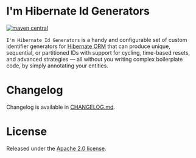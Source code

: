 # I'm Hibernate Id Generators

[![maven central](https://maven-badges.herokuapp.com/maven-central/com.github.andylke/im-hibernate-id-generators/badge.png)](https://maven-badges.herokuapp.com/maven-central/com.github.andylke/im-hibernate-id-generators)

`I'm Hibernate Id Generators` is a handy and configurable set of custom identifier generators
for [Hibernate ORM](https://hibernate.org/orm/) that can produce unique, sequential, or partitioned IDs
with support for cycling, time-based resets, and advanced strategies — all without you writing
complex boilerplate code, by simply annotating your entities.

# Changelog

Changelog is available in [CHANGELOG.md](CHANGELOG.md).

# License

Released under the [Apache 2.0 license](https://www.apache.org/licenses/LICENSE-2.0.html).

